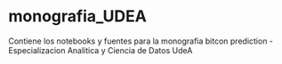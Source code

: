 # monografia_UDEA
Contiene los notebooks y fuentes para la monografia bitcon prediction - Especializacion Analitica y Ciencia de Datos UdeA
